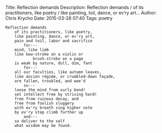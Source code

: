 Title: Reflection demands
Description: Reflection demands / of its practitioners, like poetry / like painting, toil, dance, or ev’ry art…
Author: Chris Krycho
Date: 2015-03-28 07:40
Tags: poetry

    Reflection demands
        of its practitioners, like poetry,
        like painting, dance, or ev'ry art,
        pain and toil, labor and sacrifice
            for---
        mind, like limb
        like bow-stroke on a violin or
                brush-stroke on a page
        is weak by nature, dull, dim, fant
            for---
        all our faculties, like autumn leaves,
        like ancien régime, or crumbled-down façade,
        are fallen, troubled, and woe'd
            so---
        loose the mind from surly bond!
        set intellect free by striving hard!
        free from ruinous decay, and
        free from foolish sluggery
        with ev'ry breath sing higher note
        by ev'ry step climb further up
            and---
        so deliver to the self
        what wisdom may be found.